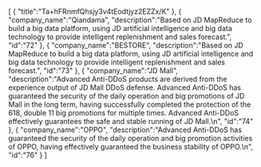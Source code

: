 [
	{
		"title":"Ta+hFRnmfQhsjy3v4tEodtjyz2EZZx/K"
	},
	{
		"company_name":"Qiandama",
		"description":"Based on JD MapReduce to build a big data platform, using JD artificial intelligence and big data technology to provide intelligent replenishment and sales forecast.",
		"id":"72"
	},
	{
		"company_name":"BESTORE",
		"description":"Based on JD MapReduce to build a big data platform, using JD artificial intelligence and big data technology to provide intelligent replenishment and sales forecast.",
		"id":"73"
	},
	{
		"company_name":"JD Mall",
		"description":"Advanced Anti-DDoS products are derived from the experience output of JD Mall DDoS defense. Advanced Anti-DDoS has guaranteed the security of the daily operation and big promotions of JD Mall in the long term, having successfully completed the protection of the 618, double 11 big promotions for multiple times. Advanced Anti-DDoS effectively guarantees the safe and stable running of JD Mall.\n",
		"id":"74"
	},
	{
		"company_name":"OPPO",
		"description":"Advanced Anti-DDoS has guaranteed the security of the daily operation and big promotion activities of OPPO, having effectively guaranteed the business stability of OPPO.\n",
		"id":"76"
	}
]
